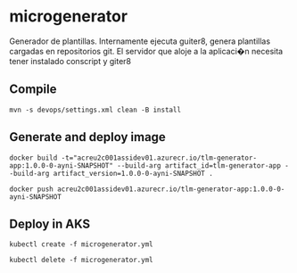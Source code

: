 # microgenerator

Generador de plantillas. Internamente ejecuta guiter8, genera plantillas cargadas en repositorios git.
El servidor que aloje a la aplicaci�n necesita tener instalado conscript y giter8


## Compile
```shell
mvn -s devops/settings.xml clean -B install
```

## Generate and deploy image    
               
```shell
docker build -t="acreu2c001assidev01.azurecr.io/tlm-generator-app:1.0.0-0-ayni-SNAPSHOT" --build-arg artifact_id=tlm-generator-app --build-arg artifact_version=1.0.0-0-ayni-SNAPSHOT .

docker push acreu2c001assidev01.azurecr.io/tlm-generator-app:1.0.0-0-ayni-SNAPSHOT
```

## Deploy in AKS

```shell
kubectl create -f microgenerator.yml

kubectl delete -f microgenerator.yml
```
